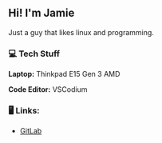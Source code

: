 ## Hi! I'm Jamie

Just a guy that likes linux and programming.

### :computer: **Tech Stuff**

**Laptop:** Thinkpad E15 Gen 3 AMD

**Code Editor:** VSCodium



### :desktop_computer: **Links:**
- [GitLab](https://gitlab.com/JamieBurridge)



<!--
**JamieBurridge/JamieBurridge** is a ✨ _special_ ✨ repository because its `README.md` (this file) appears on your GitHub profile.

Here are some ideas to get you started:

- 🔭 I’m currently working on ...
- 🌱 I’m currently learning ...
- 👯 I’m looking to collaborate on ...
- 🤔 I’m looking for help with ...
- 💬 Ask me about ...
- 📫 How to reach me: ...
- 😄 Pronouns: ...
- ⚡ Fun fact: ...
-->
